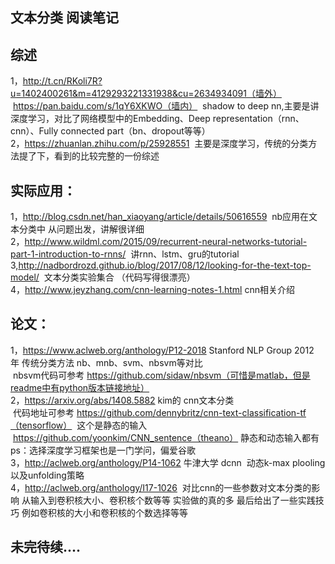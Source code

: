 文本分类 阅读笔记
-----

综述
-----
1，http://t.cn/RKoli7R?u=1402400261&m=4129293221331938&cu=2634934091（墙外）  https://pan.baidu.com/s/1qY6XKWO（墙内）  shadow  to deep nn,主要是讲深度学习，对比了网络模型中的Embedding、Deep representation（rnn、cnn）、Fully connected part（bn、dropout等等）<br>
2，https://zhuanlan.zhihu.com/p/25928551  主要是深度学习，传统的分类方法提了下，看到的比较完整的一份综述<br>


实际应用：
-----
1，http://blog.csdn.net/han_xiaoyang/article/details/50616559  nb应用在文本分类中 从问题出发，讲解很详细<br>
2，http://www.wildml.com/2015/09/recurrent-neural-networks-tutorial-part-1-introduction-to-rnns/  讲rnn、lstm、gru的tutorial<br>
3,http://nadbordrozd.github.io/blog/2017/08/12/looking-for-the-text-top-model/  文本分类实验集合 （代码写得很漂亮）<br>
4，http://www.jeyzhang.com/cnn-learning-notes-1.html cnn相关介绍<br>

论文：
-----
1，https://www.aclweb.org/anthology/P12-2018 Stanford NLP Group 2012年 传统分类方法 nb、mnb、svm、nbsvm等对比<br>
  nbsvm代码可参考 https://github.com/sidaw/nbsvm（可惜是matlab，但是readme中有python版本链接地址）<br>
2，https://arxiv.org/abs/1408.5882 kim的 cnn文本分类 <br>
  代码地址可参考 https://github.com/dennybritz/cnn-text-classification-tf（tensorflow）  这个是静态的输入<br>
  https://github.com/yoonkim/CNN_sentence（theano） 静态和动态输入都有 ps：选择深度学习框架也是一门学问，偏爱谷歌<br>
3，http://aclweb.org/anthology/P14-1062 牛津大学 dcnn  动态k-max plooling以及unfolding策略<br>
4，http://aclweb.org/anthology/I17-1026  对比cnn的一些参数对文本分类的影响 从输入到卷积核大小、卷积核个数等等 实验做的真的多 最后给出了一些实践技巧 例如卷积核的大小和卷积核的个数选择等等<br>


未完待续....
-----

